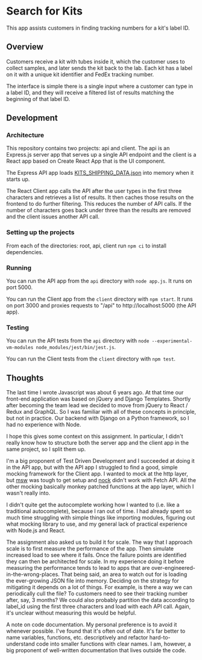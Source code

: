# Search for Kits

This app assists customers in finding tracking numbers for a kit's label ID.

## Overview

Customers receive a kit with tubes inside it, which the customer uses to collect samples, and later sends the kit back to the lab. Each kit has a label on it with a unique kit identifier and FedEx tracking number.

The interface is simple there is a single input where a customer can type in a label ID, and they will receive a filtered list of results matching the beginning of that label ID. 

## Development

### Architecture

This repository contains two projects: api and client. The api is an Express.js server app that serves up a single API endpoint and the client is a React app based on Create React App that is the UI component.

The Express API app loads [KITS_SHIPPING_DATA.json](api/KITS_SHIPPING_DATA.json) into memory when it starts up. 

The React Client app calls the API after the user types in the first three characters and retrieves a list of results. It then caches those results on the frontend to do further filtering. This reduces the number of API calls. If the number of characters goes back under three than the results are removed and the client issues another API call. 

### Setting up the projects

From each of the directories: root, api, client run `npm ci` to install dependencies.

### Running

You can run the API app from the `api` directory with `node app.js`. It runs on port 5000. 

You can run the Client app from the `client` directory with `npm start`. It runs on port 3000 and proxies requests to "/api" to http://localhost:5000 (the API app).


### Testing

You can run the API tests from the `api` directory with `node --experimental-vm-modules node_modules/jest/bin/jest.js`.

You can run the Client tests from the `client` directory with `npm test`.

## Thoughts

The last time I wrote Javascript was about 6 years ago. At that time our front-end application was based on jQuery and Django Templates. Shortly after becoming the team lead we decided to move from jQuery to React / Redux and GraphQL. So I was familiar with all of these concepts in principle, but not in practice. Our backend with Django on a Python framework, so I had no experience with Node. 

I hope this gives some context on this assignment. In particular, I didn't really know how to structure both the server app and the client app in the same project, so I split them up. 

I'm a big proponent of Test Driven Development and I succeeded at doing it in the API app, but with the API app I struggled to find a good, simple mocking framework for the Client app. I wanted to mock at the http layer, but [msw](https://mswjs.io) was tough to get setup and [nock](https://github.com/nock/nock) didn't work with Fetch API. All the other mocking basically monkey patched functions at the app layer, which I wasn't really into. 

I didn't quite get the autocomplete working how I wanted to (i.e. like a traditional autocomplete), because I ran out of time. I had already spent so much time struggling with simple things like importing modules, figuring out what mocking library to use, and my general lack of practical experience with Node.js and React.

The assignment also asked us to build it for scale. The way that I approach scale is to first measure the performance of the app. Then simulate increased load to see where it fails. Once the failure points are identified they can then be architected for scale. In my experience doing it before measuring the performance tends to lead to apps that are over-engineered-in-the-wrong-places. That being said, an area to watch out for is loading the ever-growing JSON file into memory. Deciding on the strategy for mitigating it depends on a lot of things. For example, is there a way we can periodically cull the file? To customers need to see their tracking number after, say, 3 months? We could also probably partition the data according to label_id using the first three characters and load with each API call. Again, it's unclear without measuring this would be helpful.

A note on code documentation. My personal preference is to avoid it whenever possible. I've found that it's often out of date. It's far better to name variables, functions, etc. descriptively and refactor hard-to-understand code into smaller functions with clear names. I am, however, a big proponent of well-written documentation that lives outside the code.